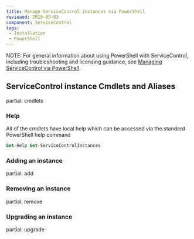 ```yaml
---
title: Manage ServiceControl instances via PowerShell
reviewed: 2019-05-03
component: ServiceControl
tags:
 - Installation
 - PowerShell
---
```


NOTE: For general information about using PowerShell with ServiceControl, including troubleshooting and licensing guidance, see [Managing ServiceControl via PowerShell](/servicecontrol/powershell.md).

## ServiceControl instance Cmdlets and Aliases

partial: cmdlets


### Help

All of the cmdlets have local help which can be accessed via the standard PowerShell help command

```ps
Get-Help Get-ServiceControlInstances
```


### Adding an instance

partial: add


### Removing an instance

partial: remove


### Upgrading an instance

partial: upgrade
